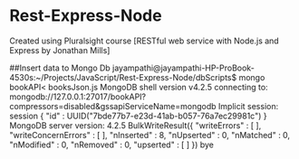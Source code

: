 # Rest-Express-Node
Created using Pluralsight course [RESTful web service with Node.js and Express by Jonathan Mills]

##Insert data to Mongo Db
jayampathi@jayampathi-HP-ProBook-4530s:~/Projects/JavaScript/Rest-Express-Node/dbScripts$ mongo bookAPI< booksJson.js
MongoDB shell version v4.2.5
connecting to: mongodb://127.0.0.1:27017/bookAPI?compressors=disabled&gssapiServiceName=mongodb
Implicit session: session { "id" : UUID("7bde77b7-e23d-41ab-b057-76a7ec29981c") }
MongoDB server version: 4.2.5
BulkWriteResult({
        "writeErrors" : [ ],
        "writeConcernErrors" : [ ],
        "nInserted" : 8,
        "nUpserted" : 0,
        "nMatched" : 0,
        "nModified" : 0,
        "nRemoved" : 0,
        "upserted" : [ ]
})
bye
